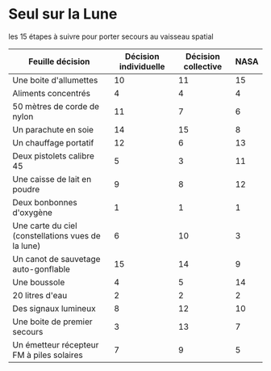 # Seul sur la Lune
les 15 étapes à suivre pour porter secours au vaisseau spatial

Feuille décision | Décision individuelle |Décision collective | NASA |
--- | --- | --- | --- |
Une boite d'allumettes|10  |11 |15|
Aliments concentrés|4  |4  |4|
50 mètres de corde de nylon |11  |7  |6|
Un parachute en soie |14  |15  |8|
Un chauffage portatif |12  |6  |13|
Deux pistolets calibre 45 |5  |3  |11|
Une caisse de lait en poudre |9 |8|12|
Deux bonbonnes d'oxygène | 1 | 1 |1|
Une carte du ciel (constellations vues de la lune) |6 |10|3|  
Un canot de sauvetage auto-gonflable |15 |14 |9|
Une boussole | 4 |5|14|
20 litres d'eau | 2 | 2 |2| 
Des signaux lumineux |8 |12|10|  
Une boite de premier secours | 3 |13|7| 
Un émetteur récepteur FM à piles solaires |7 |9 |5|
 
